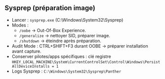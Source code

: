 ## Sysprep (préparation image)
- Lancer : `sysprep.exe` (C:\Windows\System32\Sysprep)
- Modes :
  - `/oobe` → Out-Of-Box Experience.
  - `/generalize` → nettoyer SID, préparer image.
  - `/shutdown` → éteindre après préparation.
- Audit Mode : CTRL+SHIFT+F3 durant OOBE → préparer installation avant capture.
- Conserver pilotes/apps spécifiques : clé registre `HKEY_LOCAL_MACHINE\System\CurrentControlSet\Control\Windows\PersistAllDeviceInstalls = 1`
- Logs Sysprep : `C:\Windows\System32\Sysprep\Panther`